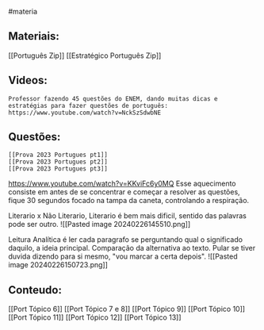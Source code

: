 #materia

## Materiais:
[[Português Zip]]
[[Estratégico Português Zip]]

## Videos:
	Professor fazendo 45 questões do ENEM, dando muitas dicas e estratégias para fazer questões de português: https://www.youtube.com/watch?v=NckSzSdwbNE
## Questões:
	[[Prova 2023 Portugues pt1]]
	[[Prova 2023 Portugues pt2]]
	[[Prova 2023 Portugues pt3]]

https://www.youtube.com/watch?v=KKviFc6y0MQ
Esse aquecimento consiste em antes de se concentrar e começar a resolver as questões, fique 30 segundos focado na tampa da caneta, controlando a respiração.

Literario x Não Literario, Literario é bem mais dificil, sentido das palavras pode ser outro.
![[Pasted image 20240226145510.png]]

Leitura Analítica é ler cada paragrafo se perguntando qual o significado daquilo, a ideia principal. Comparação da alternativa ao texto. Pular se tiver duvida dizendo para si mesmo, "vou marcar a certa depois".
![[Pasted image 20240226150723.png]]

## Conteudo:
[[Port Tópico 6]]
[[Port Tópico 7 e 8]]
[[Port Tópico 9]]
[[Port Tópico 10]]
[[Port Tópico 11]]
[[Port Tópico 12]]
[[Port Tópico 13]]